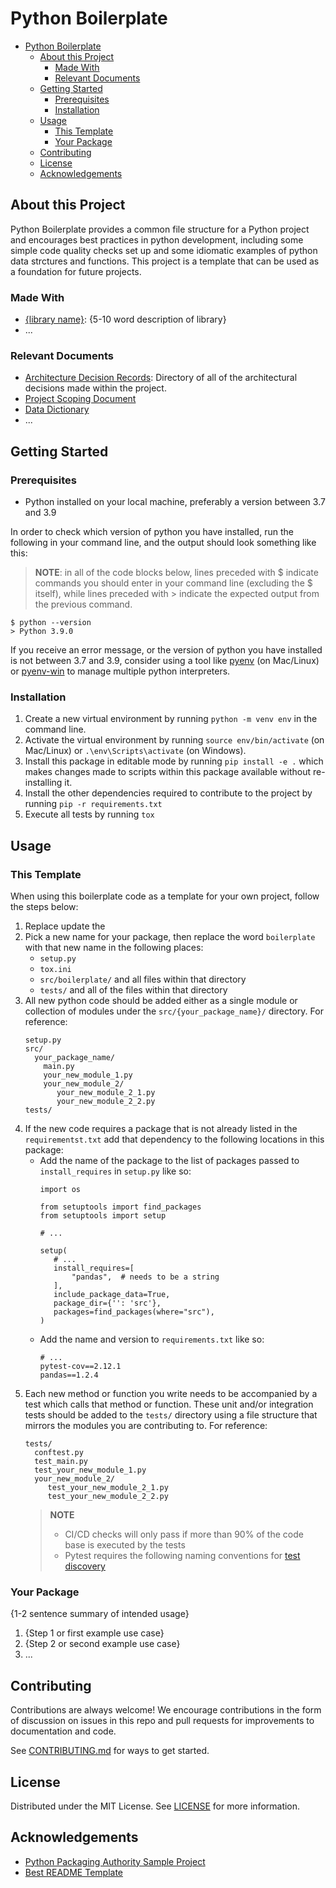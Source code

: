 # Python Boilerplate

<!-- TOC -->

- [Python Boilerplate](#python-boilerplate)
  - [About this Project](#about-this-project)
    - [Made With](#made-with)
    - [Relevant Documents](#relevant-documents)
  - [Getting Started](#getting-started)
    - [Prerequisites](#prerequisites)
    - [Installation](#installation)
  - [Usage](#usage)
    - [This Template](#this-template)
    - [Your Package](#your-package)
  - [Contributing](#contributing)
  - [License](#license)
  - [Acknowledgements](#acknowledgements)

<!-- /TOC -->

## About this Project

<!-- TODO: Replace with a brief description of your own project -->

Python Boilerplate provides a common file structure for a Python project and encourages best practices in python development, including some simple code quality checks set up and some idiomatic examples of python data strctures and functions. This project is a template that can be used as a foundation for future projects.

### Made With

<!-- TODO: Link only your most critical dependencies here -->

- [{library name}](link_to_library): {5-10 word description of library}
- ... <!-- number of libraries may vary -->

### Relevant Documents

- [Architecture Decision Records](docs/decisions): Directory of all of the architectural decisions made within the project.
- [Project Scoping Document](docs/project-scope.md)
- [Data Dictionary](docs/data-dictionary.md)
- ... <!-- other relevant documents should be added to the docs/ directory and linked here -->

## Getting Started

### Prerequisites

- Python installed on your local machine, preferably a version between 3.7 and 3.9

In order to check which version of python you have installed, run the following in your command line, and the output should look something like this:

> **NOTE**: in all of the code blocks below, lines preceded with $ indicate commands you should enter in your command line (excluding the $ itself), while lines preceded with > indicate the expected output from the previous command.

```
$ python --version
> Python 3.9.0
```

If you receive an error message, or the version of python you have installed is not between 3.7 and 3.9, consider using a tool like [pyenv](https://github.com/pyenv/pyenv) (on Mac/Linux) or [pyenv-win](https://github.com/pyenv-win/pyenv-win) to manage multiple python interpreters.

### Installation

1. Create a new virtual environment by running `python -m venv env` in the command line.
1. Activate the virtual environment by running `source env/bin/activate` (on Mac/Linux) or `.\env\Scripts\activate` (on Windows).
1. Install this package in editable mode by running `pip install -e .` which makes changes made to scripts within this package available without re-installing it.
1. Install the other dependencies required to contribute to the project by running `pip -r requirements.txt`
1. Execute all tests by running `tox`

## Usage

### This Template

<!-- TODO: Remove this section after following the steps below -->

When using this boilerplate code as a template for your own project, follow the steps below:

1. Replace update the
1. Pick a new name for your package, then replace the word `boilerplate` with that new name in the following places:
   - `setup.py`
   - `tox.ini`
   - `src/boilerplate/` and all files within that directory
   - `tests/` and all of the files within that directory
1. All new python code should be added either as a single module or collection of modules under the `src/{your_package_name}/` directory. For reference:
   ```
   setup.py
   src/
     your_package_name/
       main.py
       your_new_module_1.py
       your_new_module_2/
          your_new_module_2_1.py
          your_new_module_2_2.py
   tests/
   ```
1. If the new code requires a package that is not already listed in the `requirementst.txt` add that dependency to the following locations in this package:
   - Add the name of the package to the list of packages passed to `install_requires` in `setup.py` like so:
     ```
     import os

     from setuptools import find_packages
     from setuptools import setup

     # ...

     setup(
        # ...
        install_requires=[
            "pandas",  # needs to be a string
        ],
        include_package_data=True,
        package_dir={'': 'src'},
        packages=find_packages(where="src"),
     )
     ```
   - Add the name and version to `requirements.txt` like so:
     ```
     # ...
     pytest-cov==2.12.1
     pandas==1.2.4
     ```
1. Each new method or function you write needs to be accompanied by a test which calls that method or function.  These unit and/or integration tests should be added to the `tests/` directory using a file structure that mirrors the modules you are contributing to. For reference:
   ```
   tests/
     conftest.py
     test_main.py
     test_your_new_module_1.py
     your_new_module_2/
        test_your_new_module_2_1.py
        test_your_new_module_2_2.py

   ```
   > **NOTE**
   >
   > - CI/CD checks will only pass if more than 90% of the code base is executed by the tests
   > - Pytest requires the following naming conventions for [test discovery](https://docs.pytest.org/en/reorganize-docs/new-docs/user/naming_conventions.html)

### Your Package

{1-2 sentence summary of intended usage}

1. {Step 1 or first example use case}
1. {Step 2 or second example use case}
1. ... <!-- number of steps and use cases may vary -->

## Contributing

<!-- TODO: Update this section as well as CONTRIBUTING.md to reflect your contributing guidelines -->

Contributions are always welcome! We encourage contributions in the form of discussion on issues in this repo and pull requests for improvements to documentation and code.

See [CONTRIBUTING.md](CONTRIBUTING.md) for ways to get started.

## License

<!-- TODO: Update this section as well as LICENSE to reflect the license of your project -->

Distributed under the MIT License. See [LICENSE](LICENSE) for more information.

## Acknowledgements

- [Python Packaging Authority Sample Project](https://github.com/pypa/sampleproject)
- [Best README Template](https://github.com/othneildrew/Best-README-Template)
